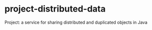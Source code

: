 # project-distributed-data
Project: a service for sharing distributed and duplicated objects in Java
